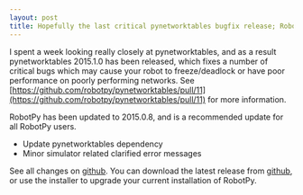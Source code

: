 ```yaml
---
layout: post
title: Hopefully the last critical pynetworktables bugfix release; RobotPy 2015.0.8 released
---
```


I spent a week looking really closely at pynetworktables, and as a result pynetworktables 2015.1.0 has been released, which fixes a number of critical bugs which may cause your robot to freeze/deadlock or have poor performance on poorly performing networks. See [https://github.com/robotpy/pynetworktables/pull/11](https://github.com/robotpy/pynetworktables/pull/11) for more information.

RobotPy has been updated to 2015.0.8, and is a recommended update for all RobotPy users.

* Update pynetworktables dependency
* Minor simulator related clarified error messages


See all changes on [github](https://github.com/robotpy/robotpy-wpilib/compare/2015.0.7...2015.0.8). You can download the latest release from [github](https://github.com/robotpy/robotpy-wpilib/releases), or use the installer to upgrade your current installation of RobotPy.